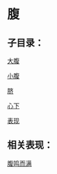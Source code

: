 # 腹## 子目录：[大腹](https://www.gmzyjc.com/read/biaoxian/cat_大腹.md)[小腹](https://www.gmzyjc.com/read/biaoxian/cat_小腹.md)[脐](https://www.gmzyjc.com/read/biaoxian/cat_脐.md)[心下](https://www.gmzyjc.com/read/biaoxian/cat_心下.md)[表现](https://www.gmzyjc.com/read/biaoxian/cat_表现.md)## 相关表现： [腹鸣而满](https://www.gmzyjc.com/search/result?wd=腹鸣而满)
